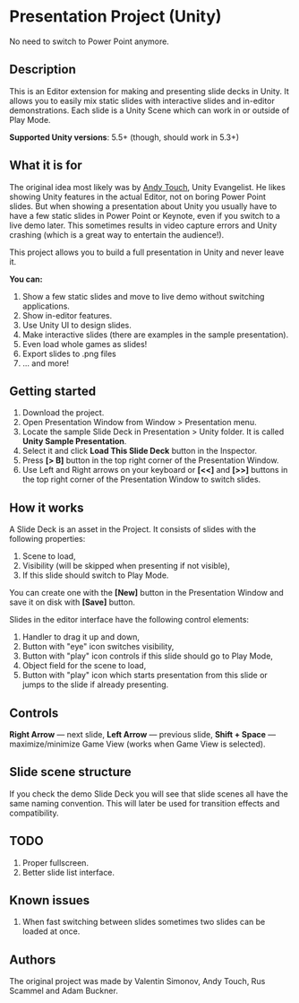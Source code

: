# Presentation Project (Unity)
No need to switch to Power Point anymore.

## Description
This is an Editor extension for making and presenting slide decks in Unity. It allows you to easily mix static slides with interactive slides and in-editor demonstrations. Each slide is a Unity Scene which can work in or outside of Play Mode.

**Supported Unity versions**: 5.5+ (though, should work in 5.3+)

## What it is for
The original idea most likely was by [Andy Touch](https://twitter.com/andytouch), Unity Evangelist. He likes showing Unity features in the actual Editor, not on boring Power Point slides. But when showing a presentation about Unity you usually have to have a few static slides in Power Point or Keynote, even if you switch to a live demo later. This sometimes results in video capture errors and Unity crashing (which is a great way to entertain the audience!).

This project allows you to build a full presentation in Unity and never leave it. 

**You can:**

1. Show a few static slides and move to live demo without switching applications.
1. Show in-editor features.
1. Use Unity UI to design slides.
1. Make interactive slides (there are examples in the sample presentation).
1. Even load whole games as slides!
1. Export slides to .png files
1. ... and more!

## Getting started
1. Download the project.
1. Open Presentation Window from Window > Presentation menu.
1. Locate the sample Slide Deck in Presentation > Unity folder. It is called **Unity Sample Presentation**.
1. Select it and click **Load This Slide Deck** button in the Inspector.
1. Press **[> B]** button in the top right corner of the Presentation Window.
1. Use Left and Right arrows on your keyboard or **[<<]** and **[>>]** buttons in the top right corner of the Presentation Window to switch slides.

## How it works
A Slide Deck is an asset in the Project. It consists of slides with the following properties:

1. Scene to load,
1. Visibility (will be skipped when presenting if not visible),
1. If this slide should switch to Play Mode.

You can create one with the **[New]** button in the Presentation Window and save it on disk with  **[Save]** button.

Slides in the editor interface have the following control elements:

1. Handler to drag it up and down,
1. Button with "eye" icon switches visibility,
1. Button with "play" icon controls if this slide should go to Play Mode,
1. Object field for the scene to load,
1. Button with "play" icon which starts presentation from this slide or jumps to the slide if already presenting.

## Controls
**Right Arrow** — next slide,
**Left Arrow** — previous slide,
**Shift + Space** — maximize/minimize Game View (works when Game View is selected).

## Slide scene structure
If you check the demo Slide Deck you will see that slide scenes all have the same naming convention. This will later be used for transition effects and compatibility.

## TODO
1. Proper fullscreen.
1. Better slide list interface.

## Known issues
1. When fast switching between slides sometimes two slides can be loaded at once.

## Authors
The original project was made by Valentin Simonov, Andy Touch, Rus Scammel and Adam Buckner.
